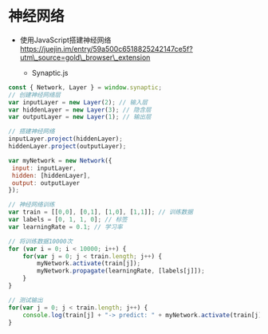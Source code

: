 # 神经网络

- 使用JavaScript搭建神经网络 <https://juejin.im/entry/59a500c6518825242147ce5f?utm\_source=gold\_browser\_extension>

  - Synaptic.js

```javascript
const { Network, Layer } = window.synaptic;  
// 创建神经网络层
var inputLayer = new Layer(2); // 输入层  
var hiddenLayer = new Layer(3); // 隐含层  
var outputLayer = new Layer(1); // 输出层

// 搭建神经网络
inputLayer.project(hiddenLayer);  
hiddenLayer.project(outputLayer);

var myNetwork = new Network({  
 input: inputLayer,
 hidden: [hiddenLayer],
 output: outputLayer
});

// 神经网络训练
var train = [[0,0], [0,1], [1,0], [1,1]]; // 训练数据  
var labels = [0, 1, 1, 0]; // 标签  
var learningRate = 0.1; // 学习率

// 将训练数据10000次
for (var i = 0; i < 10000; i++) {  
    for(var j = 0; j < train.length; j++) {
        myNetwork.activate(train[j]);
        myNetwork.propagate(learningRate, [labels[j]]);
    }
}

// 测试输出
for(var j = 0; j < train.length; j++) {  
    console.log(train[j] + "-> predict: " + myNetwork.activate(train[j]) + "; label："+labels[j]);
}
```

